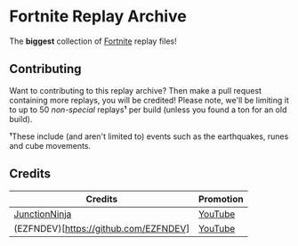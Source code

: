 # Fortnite Replay Archive

The **biggest** collection of [Fortnite](https://fortnite.com) replay files! 

## Contributing

Want to contributing to this replay archive? Then make a pull request containing more replays, you will be credited! Please note, we'll be limiting it to up to 50 *non-special* replays**¹** per build (unless you found a ton for an old build).

**¹**These include (and aren't limited to) events such as the earthquakes, runes and cube movements.

## Credits

| Credits                                           | Promotion                                                           |
|---------------------------------------------------|---------------------------------------------------------------------|
| [JunctionNinja](https://github.com/JunctionNinja) | [YouTube](https://www.youtube.com/channel/UC7ED7BWxI4nsQt_elCzKmbg) |
| (EZFNDEV)[https://github.com/EZFNDEV]             | [YouTube](https://www.youtube.com/channel/UCHTLG8D8xxZoYh6CdcZQ-5A) |                                                                  
